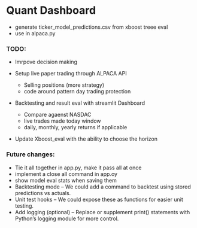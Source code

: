 # Quant Dashboard
- generate ticker_model_predictions.csv from xboost treee eval
- use in alpaca.py


### TODO:
- Imrpove decision making
    
- Setup live paper trading through ALPACA API
    - Selling positions (more strategy)
    - code around pattern day trading protection
    
- Backtesting and result eval with streamlit Dashboard
    - Compare agaenst NASDAC 
    - live trades made today window
    - daily, monthly, yearly returns if applicable

- Update Xboost_eval with the ability to choose the horizon

### Future changes:
- Tie it all together in app.py, make it pass all at once
- implement a close all command in app.oy
- show model eval stats when saving them
- Backtesting mode – We could add a command to backtest using stored predictions vs actuals.
- Unit test hooks – We could expose these as functions for easier unit testing.
- Add logging (optional) – Replace or supplement print() statements with Python’s logging module for more control.
